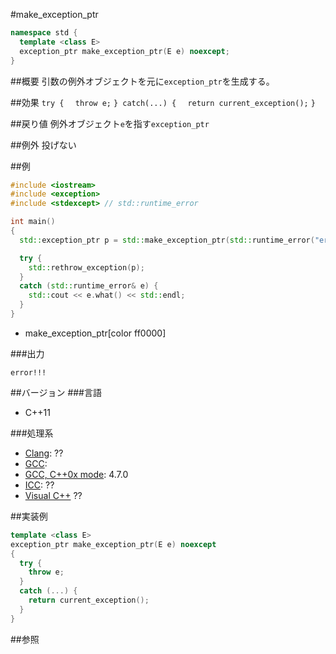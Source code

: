 #make_exception_ptr
```cpp
namespace std {
  template <class E>
  exception_ptr make_exception_ptr(E e) noexcept;
}
```

##概要
引数の例外オブジェクトを元に`exception_ptr`を生成する。


##効果
`try {`
`  throw e;`
`} catch(...) {`
`  return current_exception();`
`}`


##戻り値
例外オブジェクト`e`を指す`exception_ptr`


##例外
投げない


##例
```cpp
#include <iostream>
#include <exception>
#include <stdexcept> // std::runtime_error

int main()
{
  std::exception_ptr p = std::make_exception_ptr(std::runtime_error("error!!!"));

  try {
    std::rethrow_exception(p);
  }
  catch (std::runtime_error& e) {
    std::cout << e.what() << std::endl;
  }
}
```
* make_exception_ptr[color ff0000]

###出力
```
error!!!
```

##バージョン
###言語
- C++11

###処理系
- [Clang](/implementation#clang.md): ??
- [GCC](/implementation#gcc.md): 
- [GCC, C++0x mode](/implementation#gcc.md): 4.7.0
- [ICC](/implementation#icc.md): ??
- [Visual C++](/implementation#visual_cpp.md) ??


##実装例
```cpp
template <class E>
exception_ptr make_exception_ptr(E e) noexcept
{
  try {
    throw e;
  }
  catch (...) {
    return current_exception();
  }
}
```

##参照


